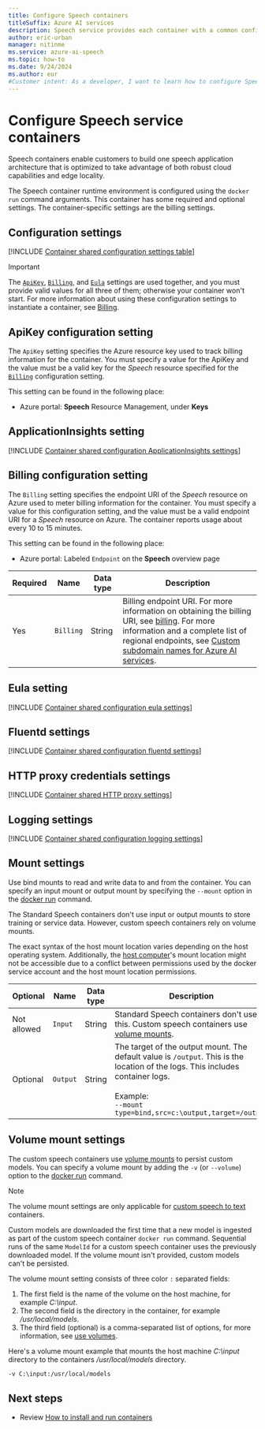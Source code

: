 ```yaml
---
title: Configure Speech containers
titleSuffix: Azure AI services
description: Speech service provides each container with a common configuration framework, so that you can easily configure and manage storage, logging, and security settings for your containers.
author: eric-urban
manager: nitinme
ms.service: azure-ai-speech
ms.topic: how-to
ms.date: 9/24/2024
ms.author: eur
#Customer intent: As a developer, I want to learn how to configure Speech containers.
---
```


# Configure Speech service containers

Speech containers enable customers to build one speech application architecture that is optimized to take advantage of both robust cloud capabilities and edge locality. 

The Speech container runtime environment is configured using the `docker run` command arguments. This container has some required and optional settings. The container-specific settings are the billing settings.

## Configuration settings

[!INCLUDE [Container shared configuration settings table](../includes/cognitive-services-containers-configuration-shared-settings-table.md)]

> [!IMPORTANT]
> The [`ApiKey`](#apikey-configuration-setting), [`Billing`](#billing-configuration-setting), and [`Eula`](#eula-setting) settings are used together, and you must provide valid values for all three of them; otherwise your container won't start. For more information about using these configuration settings to instantiate a container, see [Billing](speech-container-overview.md#billing).

## ApiKey configuration setting

The `ApiKey` setting specifies the Azure resource key used to track billing information for the container. You must specify a value for the ApiKey and the value must be a valid key for the _Speech_ resource specified for the [`Billing`](#billing-configuration-setting) configuration setting.

This setting can be found in the following place:

- Azure portal: **Speech** Resource Management, under **Keys**

## ApplicationInsights setting

[!INCLUDE [Container shared configuration ApplicationInsights settings](../includes/cognitive-services-containers-configuration-shared-settings-application-insights.md)]

## Billing configuration setting

The `Billing` setting specifies the endpoint URI of the _Speech_ resource on Azure used to meter billing information for the container. You must specify a value for this configuration setting, and the value must be a valid endpoint URI for a _Speech_ resource on Azure. The container reports usage about every 10 to 15 minutes.

This setting can be found in the following place:

- Azure portal: Labeled `Endpoint` on the **Speech** overview page

| Required | Name | Data type | Description |
| -------- | ---- | --------- | ----------- |
| Yes | `Billing` | String | Billing endpoint URI. For more information on obtaining the billing URI, see [billing](speech-container-overview.md#billing). For more information and a complete list of regional endpoints, see [Custom subdomain names for Azure AI services](../cognitive-services-custom-subdomains.md). |

## Eula setting

[!INCLUDE [Container shared configuration eula settings](../includes/cognitive-services-containers-configuration-shared-settings-eula.md)]

## Fluentd settings

[!INCLUDE [Container shared configuration fluentd settings](../includes/cognitive-services-containers-configuration-shared-settings-fluentd.md)]

## HTTP proxy credentials settings

[!INCLUDE [Container shared HTTP proxy settings](../includes/cognitive-services-containers-configuration-shared-settings-http-proxy.md)]

## Logging settings

[!INCLUDE [Container shared configuration logging settings](../includes/cognitive-services-containers-configuration-shared-settings-logging.md)]

## Mount settings

Use bind mounts to read and write data to and from the container. You can specify an input mount or output mount by specifying the `--mount` option in the [docker run](https://docs.docker.com/engine/reference/commandline/run/) command.

The Standard Speech containers don't use input or output mounts to store training or service data. However, custom speech containers rely on volume mounts.

The exact syntax of the host mount location varies depending on the host operating system. Additionally, the [host computer](speech-container-howto.md#host-computer-requirements-and-recommendations)'s mount location might not be accessible due to a conflict between permissions used by the docker service account and the host mount location permissions.

| Optional | Name | Data type | Description |
| -------- | ---- | --------- | ----------- |
| Not allowed | `Input` | String | Standard Speech containers don't use this. Custom speech containers use [volume mounts](#volume-mount-settings).                                                                                    |
| Optional | `Output` | String | The target of the output mount. The default value is `/output`. This is the location of the logs. This includes container logs. <br><br>Example:<br>`--mount type=bind,src=c:\output,target=/output` |

## Volume mount settings

The custom speech containers use [volume mounts](https://docs.docker.com/storage/volumes/) to persist custom models. You can specify a volume mount by adding the `-v` (or `--volume`) option to the [docker run](https://docs.docker.com/engine/reference/commandline/run/) command.

> [!NOTE]
> The volume mount settings are only applicable for [custom speech to text](speech-container-cstt.md) containers. 

Custom models are downloaded the first time that a new model is ingested as part of the custom speech container `docker run` command. Sequential runs of the same `ModelId` for a custom speech container uses the previously downloaded model. If the volume mount isn't provided, custom models can't be persisted.

The volume mount setting consists of three color `:` separated fields:

1. The first field is the name of the volume on the host machine, for example _C:\input_.
2. The second field is the directory in the container, for example _/usr/local/models_.
3. The third field (optional) is a comma-separated list of options, for more information, see [use volumes](https://docs.docker.com/storage/volumes/).

Here's a volume mount example that mounts the host machine _C:\input_ directory to the containers _/usr/local/models_ directory.

```bash
-v C:\input:/usr/local/models
```


## Next steps

- Review [How to install and run containers](speech-container-howto.md)


